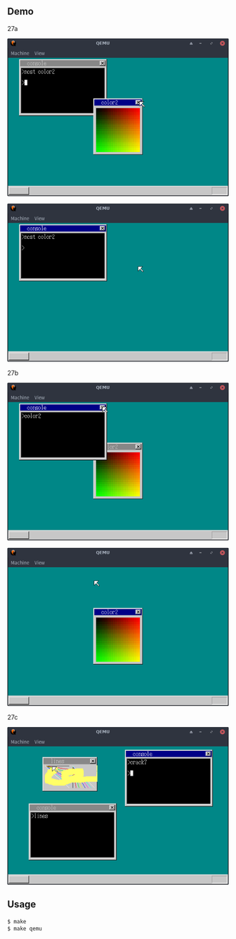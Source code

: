 ## Demo

27a

![template](https://github.com/watermelon892/OSPractice/blob/master/27_LDT_And_Library/pic/27a-1.png)

![template](https://github.com/watermelon892/OSPractice/blob/master/27_LDT_And_Library/pic/27a-2.png)

27b

![template](https://github.com/watermelon892/OSPractice/blob/master/27_LDT_And_Library/pic/27b-1.png)

![template](https://github.com/watermelon892/OSPractice/blob/master/27_LDT_And_Library/pic/27b-2.png)

27c

![template](https://github.com/watermelon892/OSPractice/blob/master/27_LDT_And_Library/pic/27c.png)

## Usage

```
$ make
$ make qemu
```
